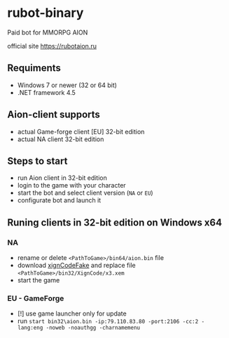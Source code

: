 # rubot-binary
Paid bot for MMORPG AION

official site https://rubotaion.ru

## Requiments
- Windows 7 or newer (32 or 64 bit)
- .NET framework 4.5

## Aion-client supports
- actual Game-forge client [EU] 32-bit edition
- actual NA client 32-bit edition

## Steps to start
- run Aion client in 32-bit edition
- login to the game with your character
- start the bot and select client version (`NA` or `EU`)
- configurate bot and launch it

## Runing clients in 32-bit edition on Windows x64
### NA
- rename or delete `<PathToGame>/bin64/aion.bin` file
- download [xignCodeFake](https://github.com/Hronos2t/XCFakeClient/releases/download/v1-beta1/x3.xem) and replace file `<PathToGame>/bin32/XignCode/x3.xem`
- start the game

### EU - GameForge
- [!] use game launcher only for update
- run `start bin32\aion.bin -ip:79.110.83.80 -port:2106 -cc:2 -lang:eng -noweb -noauthgg -charnamemenu`
